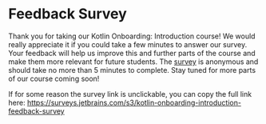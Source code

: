 # Feedback Survey

Thank you for taking our Kotlin Onboarding: Introduction course!
We would really appreciate it if you could take a few minutes to answer our survey.
Your feedback will help us improve this and further parts of the course and make them more relevant for future students.
The [survey](https://surveys.jetbrains.com/s3/kotlin-onboarding-introduction-feedback-survey) is anonymous and should take no more than 5 minutes to complete.
Stay tuned for more parts of our course coming soon!

<div class="hint" title="The link is unclickable">

If for some reason the survey link is unclickable, you can copy the full link here:
https://surveys.jetbrains.com/s3/kotlin-onboarding-introduction-feedback-survey

</div>
